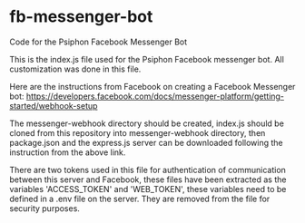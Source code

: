# fb-messenger-bot
Code for the Psiphon Facebook Messenger Bot

This is the index.js file used for the Psiphon Facebook messenger bot. All customization was done in this file. 

Here are the instructions from Facebook on creating a Facebook Messenger bot: https://developers.facebook.com/docs/messenger-platform/getting-started/webhook-setup 

The messenger-webhook directory should be created, index.js should be cloned from this repository into messenger-webhook directory, then package.json and the express.js server can be downloaded following the instruction from the above link. 

There are two tokens used in this file for authentication of communication between this server and Facebook, these files have been extracted as the variables 'ACCESS_TOKEN' and 'WEB_TOKEN', these variables need to be defined in a .env file on the server. They are removed from the file for security purposes.   
